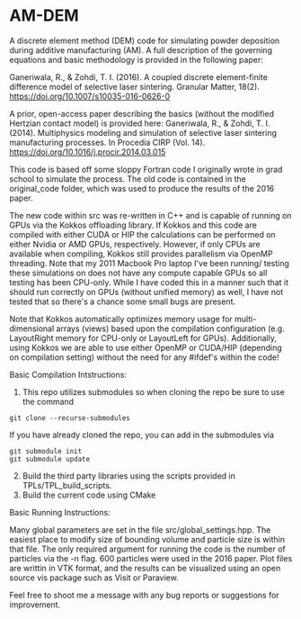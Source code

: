 # AM-DEM

A discrete element method (DEM) code for simulating powder deposition during additive manufacturing (AM).
A full description of the governing equations and basic methodology is provided in the following paper:

Ganeriwala, R., & Zohdi, T. I. (2016). A coupled discrete element-finite difference model of selective 
laser sintering. Granular Matter, 18(2). https://doi.org/10.1007/s10035-016-0626-0

A prior, open-access paper describing the basics (without the modified Hertzian contact model) is provided 
here:
Ganeriwala, R., & Zohdi, T. I. (2014). Multiphysics modeling and simulation of selective laser sintering 
manufacturing processes. In Procedia CIRP (Vol. 14). https://doi.org/10.1016/j.procir.2014.03.015

This code is based off some sloppy Fortran code I originally wrote in grad school to simulate the process.
The old code is contained in the original\_code folder, which was used to produce the results of the
2016 paper.

The new code within src was re-written in C++ and is capable of running on GPUs via the Kokkos offloading
library.  If Kokkos and this code are compiled with either CUDA or HIP the calculations can be performed
on either Nvidia or AMD GPUs, respectively.  However, if only CPUs are available when compiling, 
Kokkos still provides parallelism via OpenMP threading.  Note that my 2011 Macbook Pro laptop I've been running/
testing these simulations on does not have any compute capable GPUs so all testing has been CPU-only. 
While I have coded this in a manner such that it should run correctly on GPUs (without unified memory)
as well, I have not tested that so there's a chance some small bugs are present.

Note that Kokkos automatically optimizes memory usage for multi-dimensional arrays (views) based upon the compilation
configuration (e.g. LayoutRight memory for CPU-only or LayoutLeft for GPUs).  Additionally, using Kokkos
we are able to use either OpenMP or CUDA/HIP (depending on compilation setting) without the need for
any #ifdef's within the code!


Basic Compilation Intstructions:

1) This repo utilizes submodules so when cloning the repo be sure to use the command
```
git clone --recurse-submodules
```

If you have already cloned the repo, you can add in the submodules via 
``` 
git submodule init
git submodule update
```

2) Build the third party libraries using the scripts provided in TPLs/TPL_build_scripts.
3) Build the current code using CMake


Basic Running Instructions:

Many global parameters are set in the file src/global_settings.hpp.  The easiest place to modify size of bounding volume
and particle size is within that file.  The only required argument for running the code is the number of particles 
via the -n flag.  600 particles were used in the 2016 paper.  Plot files are writtin in VTK format, and the results can be visualized
using an open source vis package such as Visit or Paraview.

Feel free to shoot me a message with any bug reports or suggestions for improvement.

